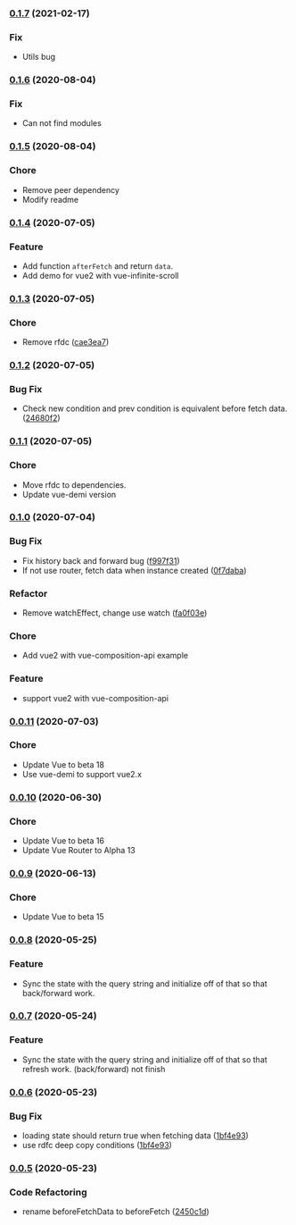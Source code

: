 ### [0.1.7](https://github.com/runkids/vue-condition-watcher/releases/tag/0.1.7) (2021-02-17)

### Fix

* Utils bug

### [0.1.6](https://github.com/runkids/vue-condition-watcher/releases/tag/0.1.6) (2020-08-04)

### Fix

* Can not find modules

### [0.1.5](https://github.com/runkids/vue-condition-watcher/releases/tag/0.1.5) (2020-08-04)

### Chore

* Remove peer dependency
* Modify readme

### [0.1.4](https://github.com/runkids/vue-condition-watcher/releases/tag/0.1.4) (2020-07-05)

### Feature

* Add function `afterFetch` and return `data`.
* Add demo for vue2 with vue-infinite-scroll

### [0.1.3](https://github.com/runkids/vue-condition-watcher/releases/tag/0.1.3) (2020-07-05)

### Chore

* Remove rfdc ([cae3ea7](https://github.com/runkids/vue-condition-watcher/commit/cae3ea792ace46526e8a993ddf90dbaa5c37c8eb))

### [0.1.2](https://github.com/runkids/vue-condition-watcher/releases/tag/0.1.2) (2020-07-05)

### Bug Fix

* Check new condition and prev condition is equivalent before fetch data. ([24680f2](https://github.com/runkids/vue-condition-watcher/commit/24680f22b1ee6c1b7c820c5a4722cb77c80fabeb))

### [0.1.1](https://github.com/runkids/vue-condition-watcher/releases/tag/0.1.1) (2020-07-05)

### Chore

* Move rfdc to dependencies.
* Update vue-demi version

### [0.1.0](https://github.com/runkids/vue-condition-watcher/releases/tag/0.1.0) (2020-07-04)

### Bug Fix

* Fix history back and forward bug ([f997f31](https://github.com/runkids/vue-condition-watcher/commit/f997f3117e8ff848905f547f5c063e3319c3ae6f))
* If not use router, fetch data when instance created ([0f7daba](https://github.com/runkids/vue-condition-watcher/commit/0f7dababcf1dd3255e216e758230012deb50907d))

### Refactor

* Remove watchEffect, change use watch ([fa0f03e](https://github.com/runkids/vue-condition-watcher/commit/fa0f03e51340e0d10de97bdc400edf115728cbc6))

### Chore

* Add vue2 with vue-composition-api example

### Feature

* support vue2 with vue-composition-api

### [0.0.11](https://github.com/runkids/vue-condition-watcher/releases/tag/0.0.10) (2020-07-03)

### Chore

* Update Vue to beta 18
* Use vue-demi to support vue2.x

### [0.0.10](https://github.com/runkids/vue-condition-watcher/releases/tag/0.0.10) (2020-06-30)

### Chore

* Update Vue to beta 16
* Update Vue Router to Alpha 13

### [0.0.9](https://github.com/runkids/vue-condition-watcher/releases/tag/0.0.9) (2020-06-13)

### Chore

* Update Vue to beta 15

### [0.0.8](https://github.com/runkids/vue-condition-watcher/releases/tag/0.0.8) (2020-05-25)

### Feature

* Sync the state with the query string and initialize off of that so that back/forward work.

### [0.0.7](https://github.com/runkids/vue-condition-watcher/releases/tag/0.0.7) (2020-05-24)

### Feature

* Sync the state with the query string and initialize off of that so that refresh work.
(back/forward) not finish

### [0.0.6](https://github.com/runkids/vue-condition-watcher/releases/tag/0.0.6) (2020-05-23)

### Bug Fix

* loading state should return true when fetching data ([1bf4e93](https://github.com/runkids/vue-condition-watcher/commit/1bf4e93b4ca6450bd4d4db1c389323260ec2b6ea))
* use rdfc deep copy conditions ([1bf4e93](https://github.com/runkids/vue-condition-watcher/commit/1bf4e93b4ca6450bd4d4db1c389323260ec2b6ea))

### [0.0.5](https://github.com/runkids/vue-condition-watcher/releases/tag/0.0.5) (2020-05-23)

### Code Refactoring

* rename beforeFetchData to beforeFetch ([2450c1d](https://github.com/runkids/vue-condition-watcher/commit/2450c1d0a7faacb9e2408e5aebf4b277eefdaa20))
